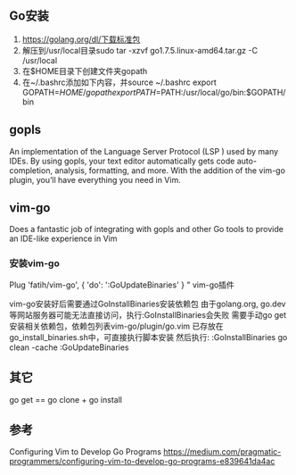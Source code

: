 ## Go安装
1. https://golang.org/dl/下载标准包
2. 解压到/usr/local目录sudo tar -xzvf go1.7.5.linux-amd64.tar.gz -C /usr/local
3. 在$HOME目录下创建文件夹gopath
4. 在~/.bashrc添加如下内容，并source  ~/.bashrc
    export GOPATH=$HOME/gopath
    export PATH=$PATH:/usr/local/go/bin:$GOPATH/bin

## gopls
An implementation of the Language Server Protocol (LSP ) used by many IDEs.
By using gopls, your text editor automatically gets code auto-completion, analysis, formatting, and more.
With the addition of the vim-go plugin, you’ll have everything you need in Vim.

## vim-go
Does a fantastic job of integrating with gopls and other Go tools to provide an IDE-like experience in Vim

### 安装vim-go
Plug 'fatih/vim-go', { 'do': ':GoUpdateBinaries' } " vim-go插件

vim-go安装好后需要通过GoInstallBinaries安装依赖包
由于golang.org, go.dev等网站服务器可能无法直接访问，执行:GoInstallBinaries会失败
需要手动go get安装相关依赖包，依赖包列表vim-go/plugin/go.vim
已存放在go\_install\_binaries.sh中，可直接执行脚本安装
然后执行:
  :GoInstallBinaries
  go clean -cache
  :GoUpdateBinaries

## 其它
go get == go clone + go install

## 参考
Configuring Vim to Develop Go Programs https://medium.com/pragmatic-programmers/configuring-vim-to-develop-go-programs-e839641da4ac
